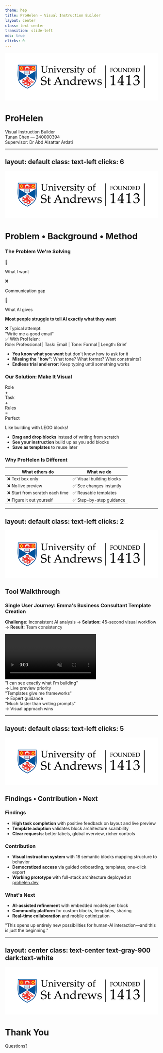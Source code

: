 ```yaml
---
theme: hep
title: ProHelen — Visual Instruction Builder
layout: center
class: text-center
transition: slide-left
mdc: true
clicks: 0
---
```


<img src="./logo.png" class="fixed top-4 right-4 h-10 opacity-80" />

<!-- Decorative background elements -->
<div class="absolute inset-0 overflow-hidden pointer-events-none">
  <div class="absolute top-20 left-20 w-32 h-32 bg-gradient-to-br from-gray-800/40 to-slate-800/40 dark:from-gray-700/30 dark:to-slate-700/30 rounded-full blur-xl opacity-80"></div>
  <div class="absolute bottom-32 right-16 w-48 h-48 bg-gradient-to-tl from-zinc-800/30 to-neutral-800/30 dark:from-zinc-700/20 dark:to-neutral-700/20 rounded-full blur-2xl opacity-60"></div>
  <div class="absolute top-1/2 left-1/4 w-2 h-16 bg-gradient-to-b from-gray-600 to-slate-700 opacity-40 transform rotate-12"></div>
  <div class="absolute top-1/3 right-1/3 w-1 h-12 bg-gradient-to-b from-zinc-600 to-neutral-700 opacity-50 transform -rotate-45"></div>
</div>

<div class="relative z-10">

# **ProHelen**
<div class="text-3xl font-light text-gray-700 dark:text-gray-300 mb-8">Visual Instruction Builder</div>

<div class="mt-12 space-y-4">
  <div class="text-xl font-medium">Tunan Chen — 240000394</div>
  <div class="text-lg opacity-70">Supervisor: Dr Abd Alsattar Ardati</div>
</div>

<!-- Subtle accent line -->
<div class="mt-12 mx-auto w-24 h-px bg-gradient-to-r from-transparent via-gray-600 dark:via-gray-400 to-transparent opacity-60"></div>

</div>

<!--
Good morning/afternoon everyone,

My name is Tunan Chen, and today I'm excited to present ProHelen - a Visual Instruction Builder that transforms how people communicate with AI.

For this project, the core question we're addressing is: How can we bridge the gap between what people want to tell AI and what they actually manage to communicate?

Let's dive into this problem.
-->

---
layout: default
class: text-left
clicks: 6
---

<img src="./logo.png" class="fixed top-4 right-4 h-10 opacity-80" />

# Problem • Background • Method

<div class="grid grid-cols-2 gap-8 items-start mt-4">

<div>

<div v-click="1" v-motion
  :initial="{ opacity: 0, y: 30 }"
  :enter="{ opacity: 1, y: 0, transition: { duration: 600 } }">

### The Problem We're Solving

<!-- Simple Expression Gap Visual -->
<div class="mb-6 p-4 bg-blue-50 dark:bg-blue-900/20 rounded-lg border border-blue-200 dark:border-blue-800">
  <div class="flex items-center justify-center space-x-4">
    <!-- User thinking -->
    <div class="text-center">
      <div class="w-16 h-16 bg-white dark:bg-gray-800 rounded-full border-2 border-blue-300 dark:border-blue-600 flex items-center justify-center">
        <span class="text-2xl">🧠</span>
      </div>
      <p class="mt-2 text-xs font-medium text-gray-800 dark:text-gray-200">What I want</p>
    </div>
    <!-- Arrow with question mark -->
    <div class="text-center">
      <div class="text-2xl text-red-500 dark:text-red-400">❌</div>
      <p class="mt-2 text-xs text-red-600 dark:text-red-400">Communication gap</p>
    </div>
    <!-- AI confused -->
    <div class="text-center">
      <div class="w-16 h-16 bg-white dark:bg-gray-800 rounded-full border-2 border-gray-300 dark:border-gray-600 flex items-center justify-center">
        <span class="text-2xl">🤖</span>
      </div>
      <p class="mt-2 text-xs font-medium text-gray-800 dark:text-gray-200">What AI gives</p>
    </div>
  </div>
</div>

**Most people struggle to tell AI exactly what they want**

<div class="mt-4 p-3 bg-gray-50 dark:bg-gray-800 rounded text-sm">
  <div class="text-red-600 dark:text-red-400 font-medium">❌ Typical attempt:</div>
  <div class="italic">"Write me a good email"</div>
  <div class="text-green-600 dark:text-green-400 font-medium mt-2">✅ With ProHelen:</div>
  <div class="text-xs">Role: Professional | Task: Email | Tone: Formal | Length: Brief</div>
</div>

</div>

<div v-click="2">
<ul class="text-base space-y-3 mt-4">
  <li><strong>You know what you want</strong> but don't know how to ask for it</li>
  <li><strong>Missing the "how"</strong>: What tone? What format? What constraints?</li>
  <li><strong>Endless trial and error</strong>: Keep typing until something works</li>
</ul>
</div>

</div>

<div>

<div v-click="3" v-motion
  :initial="{ opacity: 0, y: 30 }"
  :enter="{ opacity: 1, y: 0, transition: { duration: 600 } }">

### Our Solution: Make It Visual

<div class="mb-6 p-4 bg-green-50 dark:bg-green-900/20 rounded-lg border border-green-200 dark:border-green-800">
  <div class="flex items-center justify-center space-x-2">
    <!-- Building blocks -->
    <div class="w-12 h-8 bg-blue-400 dark:bg-blue-500 rounded text-white text-xs flex items-center justify-center">Role</div>
    <span class="text-lg text-gray-800 dark:text-gray-200">+</span>
    <div class="w-12 h-8 bg-green-400 dark:bg-green-500 rounded text-white text-xs flex items-center justify-center">Task</div>
    <span class="text-lg text-gray-800 dark:text-gray-200">+</span>
    <div class="w-12 h-8 bg-orange-400 dark:bg-orange-500 rounded text-white text-xs flex items-center justify-center">Rules</div>
    <span class="text-lg text-gray-800 dark:text-gray-200">=</span>
    <div class="w-12 h-8 bg-purple-400 dark:bg-purple-500 rounded text-white text-xs flex items-center justify-center">Perfect</div>
  </div>
  <p class="text-center mt-2 text-sm font-medium text-gray-800 dark:text-gray-200">Like building with LEGO blocks!</p>
</div>

</div>

<div v-click="4">
<ul class="text-base space-y-3">
  <li><strong>Drag and drop blocks</strong> instead of writing from scratch</li>
  <li><strong>See your instruction</strong> build up as you add blocks</li>
  <li><strong>Save as templates</strong> to reuse later</li>
</ul>
</div>

<div v-click="5" v-motion
  :initial="{ opacity: 0, y: 20 }"
  :enter="{ opacity: 1, y: 0, transition: { duration: 500 } }">

### Why ProHelen Is Different

</div>

<div v-click="6" v-motion
  :initial="{ opacity: 0, y: 20 }"
  :enter="{ opacity: 1, y: 0, transition: { duration: 600, delay: 200 } }">
<div class="mt-4">

| What others do | What we do |
|----------------|------------|
| ❌ Text box only | ✅ Visual building blocks |
| ❌ No live preview | ✅ See changes instantly |
| ❌ Start from scratch each time | ✅ Reusable templates |
| ❌ Figure it out yourself | ✅ Step-by-step guidance |

</div>
</div>

</div>

</div>

<!--
开场 (Click 1 出现时)
Let me start with the fundamental problem we're solving. Most people struggle to tell AI exactly what they want. Look at this communication gap here - you have a clear idea in your head, but there’s a big gap between what you want and what the AI gives you.

问题分析 (Click 2 出现时)
Why does this happen? Well, there are three main reasons. First, you know what you want but not how to ask for it. Second, you're missing all the specifics - what tone should it use? What format? What constraints? And third, it just becomes this endless cycle of trial and error until something works.

解决方案介绍 (Click 3 出现时)
So our solution was to make this entire process visual. Think of it like building with LEGO blocks - instead of trying to describe everything in words, you just drag and drop to get the perfect prompt.

优势说明 (Click 4 出现时)
This gives you three key advantages: you can drag and drop blocks instead of writing from empty, you see your instruction building up in real-time, and you can save successful combinations as templates for later use.

差异化对比 (Click 5-6 出现时)
But what makes ProHelen different from existing tools? Well, here's the key distinction - while others just give you a text box and say "figure it out yourself," we provide visual building blocks, instant previews, reusable templates, and step-by-step guidance. In short, ProHelen makes prompt creation easier, faster.
-->

---
layout: default
class: text-left
clicks: 2
---

<img src="./logo.png" class="fixed top-4 right-4 h-10 opacity-80" />

## Tool Walkthrough

<div class="space-y-8 mt-6">

<div v-click="1" v-motion
  :initial="{ opacity: 0, y: -30 }"
  :enter="{ opacity: 1, y: 0, transition: { duration: 600 } }"
  class="text-center">

### Single User Journey: Emma's Business Consultant Template Creation

**Challenge:** Inconsistent AI analysis → **Solution:** 45-second visual workflow → **Result:** Team consistency



</div>

<div v-click="2" v-motion
  :initial="{ opacity: 0, scale: 0.95 }"
  :enter="{ opacity: 1, scale: 1, transition: { duration: 800, delay: 200 } }"
  class="w-full">

<div class="w-full max-w-2xl mx-auto">
  <video 
    src="./CleanShot 2025-08-15 at 12.30.31.mp4" 
    class="w-full rounded-lg shadow-lg border-2 border-gray-300 dark:border-gray-600"
    controls
    autoplay
    muted
    loop
    preload="metadata">
    <source src="./CleanShot 2025-08-15 at 12.30.31.mp4" type="video/mp4">
    Your browser does not support the video tag.
  </video>
</div>

<div class="mt-6 grid grid-cols-1 md:grid-cols-3 gap-4 text-center">
  <div v-motion
    :initial="{ opacity: 0, y: 20 }"
    :enter="{ opacity: 1, y: 0, transition: { duration: 400, delay: 500 } }"
    class="p-3 bg-green-50 dark:bg-green-900/20 rounded">
    <div class="italic text-sm">"I can see exactly what I'm building"</div>
    <div class="text-xs mt-1 font-medium">→ Live preview priority</div>
  </div>
  <div v-motion
    :initial="{ opacity: 0, y: 20 }"
    :enter="{ opacity: 1, y: 0, transition: { duration: 400, delay: 600 } }"
    class="p-3 bg-blue-50 dark:bg-blue-900/20 rounded">
    <div class="italic text-sm">"Templates give me frameworks"</div>
    <div class="text-xs mt-1 font-medium">→ Expert guidance</div>
  </div>
  <div v-motion
    :initial="{ opacity: 0, y: 20 }"
    :enter="{ opacity: 1, y: 0, transition: { duration: 400, delay: 700 } }"
    class="p-3 bg-purple-50 dark:bg-purple-900/20 rounded">
    <div class="italic text-sm">"Much faster than writing prompts"</div>
    <div class="text-xs mt-1 font-medium">→ Visual approach wins</div>
  </div>
</div>

</div>

</div>

<!--
Click 1 出现时
Let me show you how this works. Meet Emma, a business consultant frustrated with AI giving different answers. We made her a 45-second visual workflow that changed her team’s work, giving consistent, professional results every time.


Click 2 出现时 (GIF播放)
Now let’s take a look at Emma’s workflow. She first drags in “Role Definition” and selects “Business Consultant” from the presets. Then she adds “Goal Setting” – this isn’t just a regular text box, but a complete professional framework. After that she sets the output format and views a live preview on the right. Finally, she saves it as a template that her entire team can use.

This workflow gave us valuable user feedback. [指向三个反馈卡片] These insights shaped our design. Users said:
- "I can see exactly what I'm building" – confirming live preview is key.
- "Templates give me frameworks I wouldn't think of" – showing expert guidance matters.
- "Much faster than writing prompts" – proving the visual approach works.
-->

---
layout: default
class: text-left
clicks: 5
---

<img src="./logo.png" class="fixed top-4 right-4 h-10 opacity-80" />

## Findings • Contribution • Next

<div v-click="1" v-motion
  :initial="{ opacity: 0, y: 30 }"
  :enter="{ opacity: 1, y: 0, transition: { duration: 600 } }"
  class="text-xl mt-6">

### Findings

<div v-click="2">
<ul class="space-y-2">
  <li><strong>High task completion</strong> with positive feedback on layout and live preview</li>
  <li><strong>Template adoption</strong> validates block architecture scalability</li>
  <li><strong>Clear requests</strong>: better labels, global overview, richer controls</li>
</ul>
</div>

</div>

<div v-click="3" v-motion
  :initial="{ opacity: 0, y: 30 }"
  :enter="{ opacity: 1, y: 0, transition: { duration: 600 } }"
  class="text-xl mt-6">

### Contribution  

<div v-click="4">
<ul class="space-y-2">
  <li><strong>Visual instruction system</strong> with 18 semantic blocks mapping structure to behavior</li>
  <li><strong>Democratized access</strong> via guided onboarding, templates, one-click export</li>
  <li><strong>Working prototype</strong> with full-stack architecture deployed at <a href="https://prohelen.dev" target="_blank" class="text-blue-500 hover:text-blue-600">prohelen.dev</a></li>
</ul>
</div>

</div>

<div v-click="5" v-motion
  :initial="{ opacity: 0, y: 30 }"
  :enter="{ opacity: 1, y: 0, transition: { duration: 600 } }"
  class="text-xl mt-6">

### What's Next

<div>
<ul class="space-y-2">
  <li><strong>AI-assisted refinement</strong> with embedded models per block</li>
  <li><strong>Community platform</strong> for custom blocks, templates, sharing</li>
  <li><strong>Real-time collaboration</strong> and mobile optimization</li>
</ul>
</div>

<div class="mt-8 text-center">
<div class="text-lg italic text-gray-700 dark:text-gray-300 font-bold">
"This opens up entirely new possibilities for human-AI interaction—and this is just the beginning."
</div>
</div>

</div>

<!--
Click 1-2: Findings
So what did we discover? Three key findings: high task completion with positive feedback on layout and live preview. Strong template adoption validated our block architecture scalability. And users gave specific, actionable requests - better labels, global overview, richer controls. These weren't complaints, they were our roadmap.

Click 3-4: Contribution 
Our main contributions: We created a visual instruction system with 18 building blocks that directly map structure to AI behavior. We democratized prompt engineering through guided templates and one-click export - making professional instruction building accessible to everyone. And we delivered a working prototype deployed at prohelen.dev.

Click 5: What's Next 
Looking ahead: I hope to embed AI models within each block for intelligent optimization, build a community platform for users to co-create high-quality prompts, and support real-time collaboration. This opens up entirely new possibilities for human-AI interaction—and this is just the beginning.
-->

---
layout: center
class: text-center text-gray-900 dark:text-white
---

<div class="absolute inset-0 overflow-hidden pointer-events-none">
  <div class="absolute top-20 left-20 w-32 h-32 bg-gradient-to-br from-gray-800/40 to-slate-800/40 dark:from-gray-700/30 dark:to-slate-700/30 rounded-full blur-xl opacity-80"></div>
  <div class="absolute bottom-32 right-16 w-48 h-48 bg-gradient-to-tl from-zinc-800/30 to-neutral-800/30 dark:from-zinc-700/20 dark:to-neutral-700/20 rounded-full blur-2xl opacity-60"></div>
  <div class="absolute top-1/2 left-1/4 w-2 h-16 bg-gradient-to-b from-gray-600 to-slate-700 opacity-40 transform rotate-12"></div>
  <div class="absolute top-1/3 right-1/3 w-1 h-12 bg-gradient-to-b from-zinc-600 to-neutral-700 opacity-50 transform -rotate-45"></div>
</div>

<img src="./logo.png" class="fixed top-4 right-4 h-10 opacity-80" />

# Thank You

<div class="text-xl text-gray-600 dark:text-gray-400 mt-6">Questions?</div>

<!-- Subtle accent line -->
<div class="mt-12 mx-auto w-24 h-px bg-gradient-to-r from-transparent via-gray-600 dark:via-gray-400 to-transparent opacity-60"></div>

<!--
Thank you for your attention.

ProHelen demonstrates that visual interfaces can fundamentally improve how people communicate with AI systems.

I'm happy to answer any questions you might have.
-->
